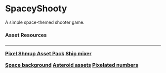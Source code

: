 # SpaceyShooty

A simple space-themed shooter game.


<h3>Asset Resources<h3/>
<hr/>
<a href="https://kenney.nl/assets/pixel-shmup">Pixel Shmup Asset Pack</a>
<a href="https://kenney.itch.io/ship-mixer">Ship mixer</a>
  
<a href="https://piiixl.itch.io/space">Space background</a>
<a href="https://arcadeisland.itch.io/space-shooter-wang-tiles">Asteroid assets</a>
<a href="https://opengameart.org/content/pixel-numbers">Pixelated numbers</a>


